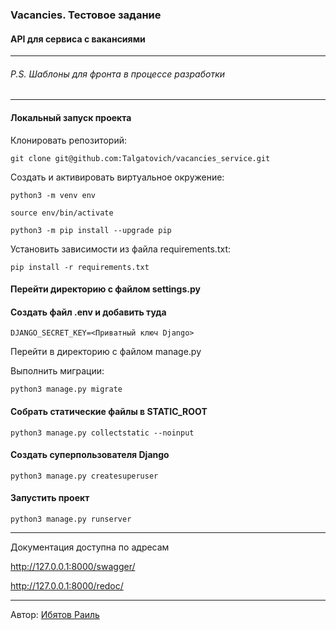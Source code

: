 ### Vacancies. Тестовое задание
#### API для сервиса с вакансиями

---
###### P.S. Шаблоны для фронта в процессе разработки

---

#### Локальный запуск проекта

Клонировать репозиторий:

```
git clone git@github.com:Talgatovich/vacancies_service.git
```

Cоздать и активировать виртуальное окружение:

```
python3 -m venv env
```

```
source env/bin/activate
```

```
python3 -m pip install --upgrade pip
```

Установить зависимости из файла requirements.txt:

```
pip install -r requirements.txt
```

#### Перейти директорию с файлом settings.py

#### Создать файл .env и добавить туда

```
DJANGO_SECRET_KEY=<Приватный ключ Django>

```

Перейти в директорию с файлом manage.py

Выполнить миграции:

```
python3 manage.py migrate
```

#### Собрать статические файлы в STATIC_ROOT

```
python3 manage.py collectstatic --noinput
```

#### Создать суперпользователя Django

```
python3 manage.py createsuperuser
```

#### Запустить проект

```
python3 manage.py runserver
```
---
Документация доступна по адресам

<http://127.0.0.1:8000/swagger/> 

<http://127.0.0.1:8000/redoc/> 

---






Автор: [Ибятов Раиль](https://github.com/Talgatovich)

